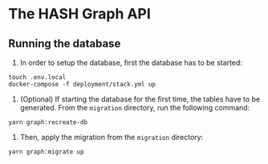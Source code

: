 # The HASH Graph API

## Running the database

1.  In order to setup the database, first the database has to be started:

```shell
touch .env.local
docker-compose -f deployment/stack.yml up
```

1.  (Optional) If starting the database for the first time, the tables have to be generated. From the `migration` directory, run the following command:

```shell
yarn graph:recreate-db
```

1.  Then, apply the migration from the `migration` directory:

```shell
yarn graph:migrate up
```
